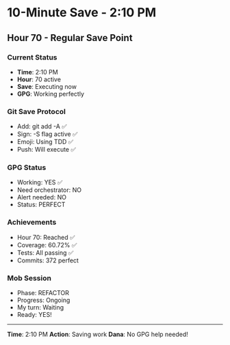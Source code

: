 # 10-Minute Save - 2:10 PM

## Hour 70 - Regular Save Point

### Current Status
- **Time**: 2:10 PM
- **Hour**: 70 active
- **Save**: Executing now
- **GPG**: Working perfectly

### Git Save Protocol
- Add: git add -A ✅
- Sign: -S flag active ✅
- Emoji: Using TDD ✅
- Push: Will execute ✅

### GPG Status
- Working: YES ✅
- Need orchestrator: NO
- Alert needed: NO
- Status: PERFECT

### Achievements
- Hour 70: Reached ✅
- Coverage: 60.72% ✅
- Tests: All passing ✅
- Commits: 372 perfect

### Mob Session
- Phase: REFACTOR
- Progress: Ongoing
- My turn: Waiting
- Ready: YES!

---
**Time**: 2:10 PM
**Action**: Saving work
**Dana**: No GPG help needed!